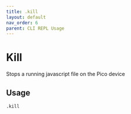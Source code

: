 ```yaml
---
title: .kill
layout: default
nav_order: 6
parent: CLI REPL Usage
---
```


# Kill

Stops a running javascript file on the Pico device

## Usage

```bash
.kill
```